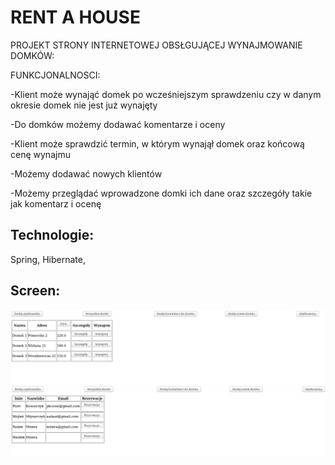 # RENT A HOUSE


PROJEKT STRONY INTERNETOWEJ OBSŁGUJĄCEJ WYNAJMOWANIE DOMKÓW:

FUNKCJONALNOSCI:

-Klient może wynająć domek po wcześniejszym sprawdzeniu
czy w danym okresie domek nie jest już wynajęty

-Do domków możemy dodawać komentarze i oceny

-Klient może sprawdzić termin, w którym wynajął domek
oraz końcową cenę wynajmu

-Możemy dodawać nowych klientów

-Możemy przeglądać wprowadzone domki ich dane oraz szczegóły takie jak komentarz i ocenę



 ## Technologie:
 
 Spring, Hibernate, 
 
 ## Screen:
 
![Example screenshot](./s/domki.png)
![Example screenshot](./s/rezerwacej.png)
